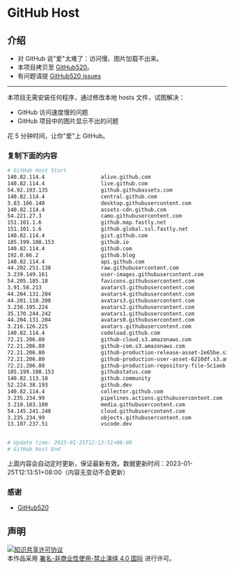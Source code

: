 # GitHub Host
## 介绍
- 对 GitHub 说"爱"太难了：访问慢、图片加载不出来。
- 本项目拷贝至 [GitHub520](https://github.com/521xueweihan/GitHub520)。
- 有问题请提 [GitHub520 issues](https://github.com/521xueweihan/GitHub520/issues/new)

---

本项目无需安装任何程序，通过修改本地 hosts 文件，试图解决：
- GitHub 访问速度慢的问题
- GitHub 项目中的图片显示不出的问题

花 5 分钟时间，让你"爱"上 GitHub。

### 复制下面的内容
```bash
# GitHub Host Start
140.82.114.4                  alive.github.com
140.82.114.4                  live.github.com
54.92.193.135                 github.githubassets.com
140.82.114.4                  central.github.com
3.83.166.140                  desktop.githubusercontent.com
140.82.114.4                  assets-cdn.github.com
54.221.27.3                   camo.githubusercontent.com
151.101.1.6                   github.map.fastly.net
151.101.1.6                   github.global.ssl.fastly.net
140.82.114.4                  gist.github.com
185.199.108.153               github.io
140.82.114.4                  github.com
192.0.66.2                    github.blog
140.82.114.4                  api.github.com
44.202.251.138                raw.githubusercontent.com
3.239.149.161                 user-images.githubusercontent.com
54.205.185.18                 favicons.githubusercontent.com
3.91.58.213                   avatars5.githubusercontent.com
44.204.131.204                avatars4.githubusercontent.com
44.201.110.208                avatars3.githubusercontent.com
3.238.195.224                 avatars2.githubusercontent.com
35.170.244.242                avatars1.githubusercontent.com
44.204.131.204                avatars0.githubusercontent.com
3.216.126.225                 avatars.githubusercontent.com
140.82.114.4                  codeload.github.com
72.21.206.80                  github-cloud.s3.amazonaws.com
72.21.206.80                  github-com.s3.amazonaws.com
72.21.206.80                  github-production-release-asset-2e65be.s3.amazonaws.com
72.21.206.80                  github-production-user-asset-6210df.s3.amazonaws.com
72.21.206.80                  github-production-repository-file-5c1aeb.s3.amazonaws.com
185.199.108.153               githubstatus.com
140.82.113.18                 github.community
52.224.38.193                 github.dev
140.82.114.4                  collector.github.com
3.235.234.99                  pipelines.actions.githubusercontent.com
3.210.183.100                 media.githubusercontent.com
54.145.241.248                cloud.githubusercontent.com
3.235.234.99                  objects.githubusercontent.com
13.107.237.51                 vscode.dev


# Update time: 2023-01-25T12:13:51+08:00
# GitHub Host End

```
上面内容会自动定时更新，保证最新有效。数据更新时间：2023-01-25T12:13:51+08:00（内容无变动不会更新）

### 感谢

- [GitHub520](https://github.com/521xueweihan/GitHub520)

## 声明
<a rel="license" href="https://creativecommons.org/licenses/by-nc-nd/4.0/deed.zh"><img alt="知识共享许可协议" style="border-width: 0" src="https://licensebuttons.net/l/by-nc-nd/4.0/88x31.png"></a><br>本作品采用 <a rel="license" href="https://creativecommons.org/licenses/by-nc-nd/4.0/deed.zh">署名-非商业性使用-禁止演绎 4.0 国际</a> 进行许可。